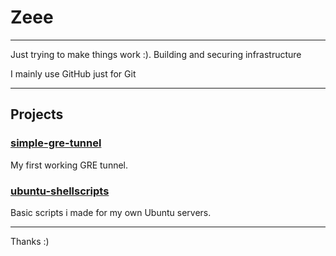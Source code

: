 # Zeee  

---

Just trying to make things work :).
Building and securing infrastructure

I mainly use GitHub just for Git

---

## Projects  

### [simple-gre-tunnel](https://github.com/63zee/simple-gre-tunnel)  
My first working GRE tunnel.

### [ubuntu-shellscripts](https://github.com/63zee/ubuntu-shellscripts)  
Basic scripts i made for my own Ubuntu servers. 

---

Thanks :)

